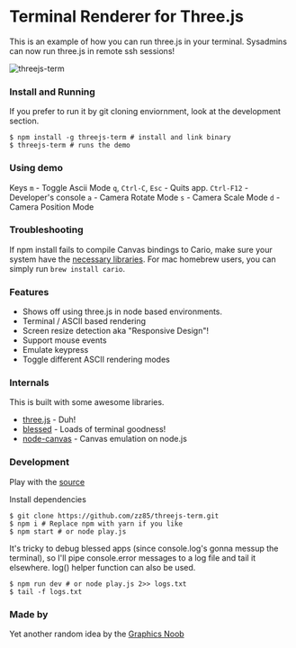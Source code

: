 # Terminal Renderer for Three.js

This is an example of how you can run three.js in your terminal.
Sysadmins can now run three.js in remote ssh sessions!

![threejs-term](https://cloud.githubusercontent.com/assets/314997/19834595/b96b3e84-9ea0-11e6-950b-5b3103969a9b.gif)

### Install and Running

If you prefer to run it by git cloning enviornment, look at the development section.

```
$ npm install -g threejs-term # install and link binary
$ threejs-term # runs the demo
```

### Using demo

Keys
`m` - Toggle Ascii Mode
`q`, `Ctrl-C`, `Esc` - Quits app.
`Ctrl-F12` - Developer's console
`a` - Camera Rotate Mode
`s` - Camera Scale Mode
`d` - Camera Position Mode 

### Troubleshooting
If npm install fails to compile Canvas bindings to Cario, make sure your system have the [necessary libraries](https://github.com/Automattic/node-canvas).
For mac homebrew users, you can simply run `brew install cario`.

### Features
- Shows off using three.js in node based environments.
- Terminal / ASCII based rendering
- Screen resize detection aka "Responsive Design"!
- Support mouse events
- Emulate keypress
- Toggle different ASCII rendering modes

### Internals
This is built with some awesome libraries.
- [three.js](https://github.com/mrdoob/three.js/) - Duh!
- [blessed](https://github.com/chjj/blessed) - Loads of terminal goodness!
- [node-canvas](https://github.com/Automattic/node-canvas) - Canvas emulation on node.js

### Development

Play with the [source](https://github.com/zz85/threejs-term/blob/master/play.js)

Install dependencies
```
$ git clone https://github.com/zz85/threejs-term.git
$ npm i # Replace npm with yarn if you like
$ npm start # or node play.js
```

It's tricky to debug blessed apps (since console.log's gonna messup the terminal),
so I'll pipe console.error messages to a log file and tail it elsewhere.
log() helper function can also be used.

```
$ npm run dev # or node play.js 2>> logs.txt
$ tail -f logs.txt
```

### Made by
Yet another random idea by the [Graphics Noob](https://twitter.com/BlurSpline)